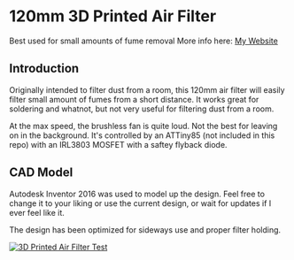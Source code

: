<h1> 120mm 3D Printed Air Filter </h1>
Best used for small amounts of fume removal
More info here: <a href="http://andrewmiyaguchi.com/blog/?p=110#more-110">My Website</a>

<h2> Introduction </h2>
Originally intended to filter dust from a room, this 120mm air filter will easily filter small amount of fumes from a short distance. It works great for soldering and whatnot, but not very useful for filtering dust from a room.

At the max speed, the brushless fan is quite loud. Not the best for leaving on in the background. It's controlled by an ATTiny85 (not included in this repo) with an IRL3803 MOSFET with a saftey flyback diode.

<h2> CAD Model </h2>
Autodesk Inventor 2016 was used to model up the design. Feel free to change it to your liking or use the current design, or wait for updates if I ever feel like it.

The design has been optimized for sideways use and proper filter holding.

[![3D Printed Air Filter Test](http://i.imgur.com/lwWssAY.jpg)](https://www.youtube.com/watch?v=p5OVDNX10iU)
